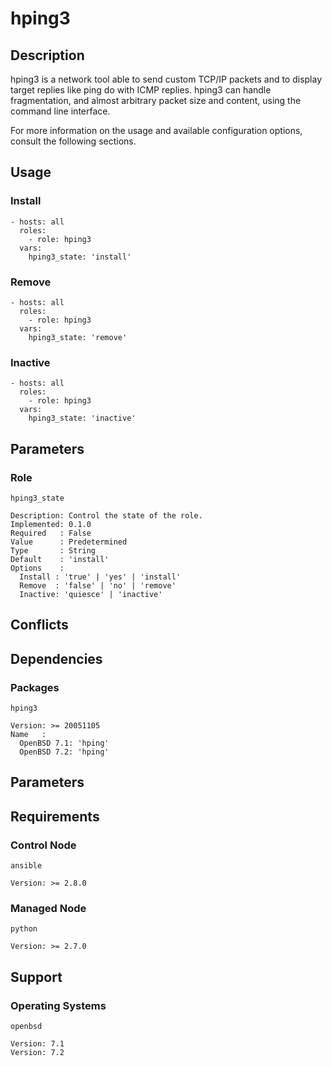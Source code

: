 # hping3

## Description

hping3 is a network tool able to send custom TCP/IP packets and to display
target replies like ping do with ICMP replies. hping3 can handle fragmentation,
and almost arbitrary packet size and content, using the command line interface.

For more information on the usage and available configuration options,
consult the following sections.

## Usage

### Install

```
- hosts: all
  roles:
    - role: hping3
  vars:
    hping3_state: 'install'
```

### Remove

```
- hosts: all
  roles:
    - role: hping3
  vars:
    hping3_state: 'remove'
```

### Inactive

```
- hosts: all
  roles:
    - role: hping3
  vars:
    hping3_state: 'inactive'
```

## Parameters

### Role

`hping3_state`

    Description: Control the state of the role.
    Implemented: 0.1.0
    Required   : False
    Value      : Predetermined
    Type       : String
    Default    : 'install'
    Options    :
      Install : 'true' | 'yes' | 'install'
      Remove  : 'false' | 'no' | 'remove'
      Inactive: 'quiesce' | 'inactive'

## Conflicts

## Dependencies

### Packages

`hping3`

    Version: >= 20051105
    Name   :
      OpenBSD 7.1: 'hping'
      OpenBSD 7.2: 'hping'

## Parameters

## Requirements

### Control Node

`ansible`

    Version: >= 2.8.0

### Managed Node

`python`

    Version: >= 2.7.0

## Support

### Operating Systems

`openbsd`

    Version: 7.1
    Version: 7.2

